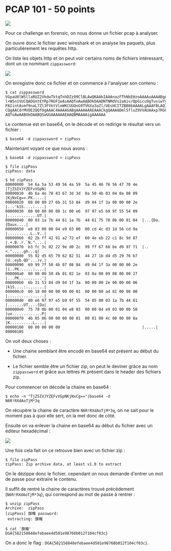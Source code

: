# PCAP 101 - 50 points

![](https://i.imgur.com/hKKPgcd.png)

Pour ce challenge en forensic, on nous donne un fichier pcap à analyser.

On ouvre donc le fichier avec wireshark et on analyse les paquets, plus particulièrement les requêtes http.

On liste les objets http et on peut voir certains noms de fichiers intéressant, dont un ce nommant  `zippassword`:

![](https://i.imgur.com/UbCur9k.png)

On enregistre donc ce fichier et on commence à l'analyser son contenu :

```
$ cat zippassword 
VGpaU0lWSllaRUZ2VkdwTktqTnhDZz09ClBLAwQKAAkIAAAnazFThNkEHzoAAAAuAAAABgAcAOaX
l+W5n1VUCQADGntEYRp7RGF1eAsAAQToAwAABOkDAADNTNMdVs2aAiv/QpGicu9gTusiwYydh7P8
PAIintAsmf9naL7Zl3FVktVleWKCUUQnG9TVKXa3aZl/UEsHCITZBB86AAAALgAAAFBLAQIeAwoA
CQgAACdrMVOE2QQfOgAAAC4AAAAGABgAAAAAAAEAAACkgQAAAADml5fluZ9VVAUAAxp7RGF1eAsA
AQToAwAABOkDAABQSwUGAAAAAAEAAQBMAAAAigAAAAAA

```

Le contenue est en base64, on le décode et on redirige le résultat vers un fichier :

```
$ base64 -d zippassword > zipPass
```

Maintenant voyant ce que nous avons :

```
$ base64 -d zippassword > zipPass

$ file zipPass 
zipPass: data

$ hd zipPass 
00000000  54 6a 5a 53 49 56 4a 59  5a 45 46 76 56 47 70 4e  |TjZSIVJYZEFvVGpN|
00000010  4b 6a 4e 78 43 67 3d 3d  0a 50 4b 03 04 0a 00 09  |KjNxCg==.PK.....|
00000020  08 00 00 27 6b 31 53 84  d9 04 1f 3a 00 00 00 2e  |...'k1S....:....|
00000030  00 00 00 06 00 1c 00 e6  97 97 e5 b9 9f 55 54 09  |.............UT.|
00000040  00 03 1a 7b 44 61 1a 7b  44 61 75 78 0b 00 01 04  |...{Da.{Daux....|
00000050  e8 03 00 00 04 e9 03 00  00 cd 4c d3 1d 56 cd 9a  |..........L..V..|
00000060  02 2b ff 42 91 a2 72 ef  60 4e eb 22 c1 8c 9d 87  |.+.B..r.`N."....|
00000070  b3 fc 3c 02 22 9e d0 2c  99 ff 67 68 be d9 97 71  |..<."..,..gh...q|
00000080  55 92 d5 65 79 62 82 51  44 27 1b d4 d5 29 76 b7  |U..eyb.QD'...)v.|
00000090  69 99 7f 50 4b 07 08 84  d9 04 1f 3a 00 00 00 2e  |i..PK......:....|
000000a0  00 00 00 50 4b 01 02 1e  03 0a 00 09 08 00 00 27  |...PK..........'|
000000b0  6b 31 53 84 d9 04 1f 3a  00 00 00 2e 00 00 00 06  |k1S....:........|
000000c0  00 18 00 00 00 00 00 01  00 00 00 a4 81 00 00 00  |................|
000000d0  00 e6 97 97 e5 b9 9f 55  54 05 00 03 1a 7b 44 61  |.......UT....{Da|
000000e0  75 78 0b 00 01 04 e8 03  00 00 04 e9 03 00 00 50  |ux.............P|
000000f0  4b 05 06 00 00 00 00 01  00 01 00 4c 00 00 00 8a  |K..........L....|
00000100  00 00 00 00 00                                    |.....|
00000105

```

On voit deux choses :

- Une chaine semblant être encodé en base64 est présent au début du fichier.

- Le fichier semble être un fichier zip, on peut le deviner grâce au nom ``zippassword`` et grâce aux lettres ``PK`` présent dans le header des fichiers zip. 

Pour commencer on décode la chaine en base64 :

```
$ echo -n "TjZSIVJYZEFvVGpNKjNxCg=="|base64 -d
N6R!RXdAoTjM*3q
```

On récupère la chaine de caractère ``N6R!RXdAoTjM*3q``, on ne sait pour le moment pas à quoi elle sert, on la met donc de côté.

Ensuite on va enlever la chaine en base64 au début du fichier avec un éditeur hexadécimal :

![](https://i.imgur.com/kKevsEi.png)

Une fois cela fait on ce retrouve bien avec un fichier zip :

```
$ file zipPass 
zipPass: Zip archive data, at least v1.0 to extract
```

On le dézippe donc le fichier, cependant on nous demande d'entrer un mot de passe pour extraire le contenu.

Il suffit de rentré la chaine de caractères trouvé précédement (``N6R!RXdAoTjM*3q``), qui correspond au mot de passe à rentrer :

```
$ unzip zipPass
Archive:  zipPass
[zipPass] 旗幟 password: 
 extracting: 旗幟      
            
$ cat '旗幟'
DGA{582158848efebaee4d501e98768b012f104cf03c}

```

On a donc le flag : ``DGA{582158848efebaee4d501e98768b012f104cf03c}``.


